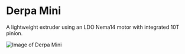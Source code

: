 # Derpa Mini
 
A lightweight extruder using an LDO Nema14 motor with integrated 10T pinion.

 ![Image of Derpa Mini](https://github.com/wesc23/Derpa-Mini/blob/master/images/derpa-mini.png?raw=true)
 
 
